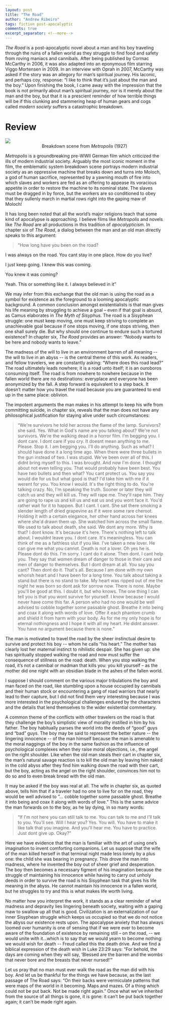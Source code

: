 ```yaml
---
layout: post
title: "The Road"
author: "Andrew Ribeiro"
tags: fiction post-apocalyptic 
comments: true
excerpt_separator: <!--more-->
---
```

*The Road* is a post-apocalyptic novel about a man and his boy traveling through the ruins of a fallen world as they struggle to find food and safety from roving maniacs and cannibals. After being published by Cormac McCarthy in 2006, it was also adapted into an eponymous film starring Viggo Mortensen in 2009. In an interview with Oprah in 2007, McCarthy was asked if the story was an allegory for man’s spiritual journey. His laconic, and perhaps coy, response: “I like to think that it’s just about the man and the boy.” Upon finishing the book, I came away with the impression that the book is not primarily about man’s spiritual journey, nor is it merely about the man and the boy, but that it is a prescient reminder of how terrible things will be if this clunking and stammering heap of human gears and cogs called *modern society* suffers a catastrophic breakdown.<!--more-->

# Review
<img src="moloch.jpg">
<center>Breakdown scene from <i>Metropolis</i> (1927)</center>

*Metropolis* is a groundbreaking pre-WWII German film which criticized the ills of modern industrial society. Arguably the most iconic moment in the film, the emblematic system breakdown scene portrays modern industrial society as an oppressive machine that breaks down and turns into Moloch, a god of human sacrifice, represented by a yawning mouth of fire into which slaves and workers are fed as an offering to appease its voracious appetite in order to restore the machine to its nominal state. The slaves must be dragged in by force, but the workers are so conditioned to obey that they sullenly march in martial rows right into the gaping maw of Moloch! 

It has long been noted that all the world’s major religions teach that some kind of apocalypse is approaching. I believe films like *Metropolis* and novels like *The Road* are all productions in this tradition of *apocalypticism*. In chapter six of *The Road*, a dialog between the man and an old man directly speaks to this argument: 

>“How long have you been on the road?

I was always on the road. You cant stay in one place.
How do you live?

I just keep going. I knew this was coming.

You knew it was coming?

Yeah. This or something like it. I always believed in it”

We may infer from this exchange that the old man is using the road as a symbol for existence as the foreground to a looming apocalyptic background. A common conclusion amongst existentialists is that man gives his life meaning by struggling to achieve a goal – even if that goal is absurd, as Camus elaborates in *The Myth of Sisyphus*.  The road is a Sisyphean struggle: one must keep moving, one must keep striving to complete an unachievable goal because if one stops moving, if one stops striving, then one shall surely die. But why should one continue to endure such a tortured existence? In chapter six, *The Road* provides an answer: “Nobody wants to be here and nobody wants to leave.” 

The madness of the will to live in an environment barren of all meaning -- the will to live in an abyss -- is the central theme of this work. As readers, and fellow travelers, we are constantly asking: “Where does this road lead?” The road ultimately leads nowhere; it is a road unto itself; it is an ouroboros consuming itself. The road is from nowhere to nowhere because in the fallen world there are no destinations: everyplace and everyone has been anonymized by the fall. A step forward is equivalent to a step back. It doesn’t matter how you travel the road because you are guaranteed to end up in the same place: oblivion. 

The impotent arguments the man makes in his attempt to keep his wife from committing suicide, in chapter six, reveals that the man does not have any philosophical justification for staying alive under such circumstances: 

>“We're survivors he told her across the flame of the lamp.
Survivors? she said.
Yes.
What in God's name are you talking about? We're not survivors. We're the walking dead in a horror film.
I'm begging you.
I dont care. I dont care if you cry. It doesnt mean anything to me.
Please.
Stop it.
I am begging you. I'll do anything.
Such as what? I should have done it a long time ago. When there were three bullets in the gun instead of two. I was stupid. We've been over all of this. I didnt bring myself to this. I was brought. And now I'm done. I thought about not even telling you. That would probably have been best. You have two bullets and then what? You cant protect us. You say you would die for us but what good is that? I'd take him with me if it werent for you. You know I would. It's the right thing to do.
You're talking crazy.
No, I'm speaking the truth. Sooner or later they will catch us and they will kill us. They will rape me. They'll rape him. They are going to rape us and kill us and eat us and you wont face it. You'd rather wait for it to happen. But I cant. I cant. She sat there smoking a slender length of dried grapevine as if it were some rare cheroot. Holding it with a certain elegance, her other hand across her knees where she'd drawn them up. She watched him across the small flame. We used to talk about death, she said. We dont any more. Why is that?
I dont know.
It's because it's here. There's nothing left to talk about.
I wouldnt leave you.
I dont care. It's meaningless. You can think of me as a faithless slut if you like. I've taken a new lover. He can give me what you cannot.
Death is not a lover.
Oh yes he is.
Please dont do this.
I'm sorry.
I cant do it alone.
Then dont. I cant help you. They say that women dream of danger to those in their care and men of danger to themselves. But I dont dream at all. You say you cant? Then dont do it. That's all. Because I am done with my own whorish heart and I have been for a long time. You talk about taking a stand but there is no stand to take. My heart was ripped out of me the night he was born so dont ask for sorrow now. There is none. Maybe you'll be good at this. I doubt it, but who knows. The one thing I can tell you is that you wont survive for yourself. I know because I would never have come this far. A person who had no one would be well advised to cobble together some passable ghost. Breathe it into being and coax it along with words of love. Offer it each phantom crumb and shield it from harm with your body. As for me my only hope is for eternal nothingness and I hope it with all my heart.
He didnt answer.
You have no argument because there is none.”

The man is motivated to travel the road by the sheer instinctual desire to survive and protect his boy -- whom he calls “his heart.” The mother has clearly lost her maternal instinct to nihilistic despair. She has given up: she has spiritually stopped walking the road and now must suffer the consequence of stillness on the road: death. When you stop walking the road, it’s not a cannibal or madman that kills you: you kill yourself – as the mother did one night with an obsidian blade in the ashes of the fallen world. 

I suppose I should comment on the various major tribulations the boy and man faced on the road, like stumbling upon a house occupied by cannibals and their human stock or encountering a gang of road warriors that nearly lead to their capture, but I did not find them very interesting because I was more interested in the psychological challenges endured by the characters and the details that lend themselves to the wider existential commentary. 

A common theme of the conflicts with other travelers on the road is that they challenge the boy’s simplistic view of morality instilled in him by his father. The boy habitually parses the world into the deeds of “good” guys and “bad” guys. The boy may be said to represent the better nature -- the lingering innocence -- of the man himself because the man is amenable to the moral naggings of the boy in the same fashion as the influence of psychological complexes when they raise moral objections, i.e., the angel on the right shoulder. Like when the old man steals their cart in chapter six, the man’s natural savage reaction is to kill the old man by leaving him naked in the cold abyss after they find him walking down the road with their cart, but the boy, acting as the angel on the right shoulder, convinces him not to do so and to even break bread with the old man. 

It may be asked if the boy was real at all. The wife in chapter six, as quoted above, tells him that if a traveler had no one to live for on the road, they would be well advised to “… cobble together some passable ghost. Breathe it into being and coax it along with words of love.” This is the same advice the man forwards on to the boy, as he lay dying, in so many words: 

>“If I'm not here you can still talk to me. You can talk to me and I'll talk to you. You'll see.
Will I hear you?
Yes. You will. You have to make it like talk that you imagine. And you'll hear me. You have to practice. Just dont give up. Okay?”

Here we have evidence that the man is familiar with the art of using one’s imagination to invent comforting companions. Let us suppose that the wife of the man killed herself in that terminal night made less lonely by a plus one: the child she was bearing in pregnancy. This drove the man into madness, where he invented the boy out of sheer grief and desperation. The boy then becomes a necessary figment of his imagination because the struggle of maintaining his innocence while having to carry out unholy deeds in order to survive the road is his Sisyphean task that gives his life meaning in the abyss. He cannot maintain his innocence in a fallen world, but he struggles to try and this is what makes life worth living. 

No matter how you interpret the work, it stands as a clear reminder of what madness and depravity lies lingering beneath society, waiting with a gaping maw to swallow up all that is good. Civilization is an externalization of our inner Sisyphean struggle which keeps us occupied so that we do not notice the abyss our existence rests upon. The apocalypse anxiety that has always loomed over humanity is one of sensing that if we were ever to become aware of the foundation of existence by remaining still – on the road, -- we would unite with it…which is to say that we would yearn to become nothing: we would wish for death -- Freud called this the death drive. And we find a biblical expression of the death wish in Luke 23:29 says: “For behold, the days are coming when they will say, ‘Blessed are the barren and the wombs that never bore and the breasts that never nursed!’” 

Let us pray that no man must ever walk the road as the man did with his boy. And let us be thankful for the things we have because, as the last passage of The Road says: “On their backs were vermiculate patterns that were maps of the world in it becoming. Maps and mazes. Of a thing which could not be put back. Not be made right again.” Once what we’ve inherited from the source of all things is gone, it is gone: it can’t be put back together again; it can’t be made right again. 